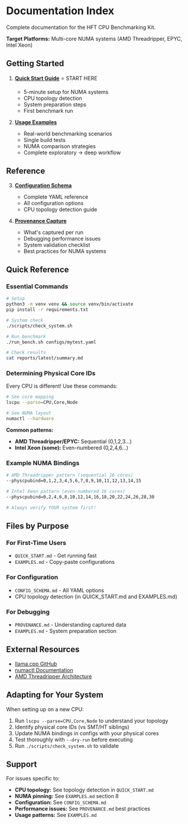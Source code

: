 # Documentation Index

Complete documentation for the HFT CPU Benchmarking Kit.

**Target Platforms:** Multi-core NUMA systems (AMD Threadripper, EPYC, Intel Xeon)

## Getting Started

1. **[Quick Start Guide](QUICK_START.md)** ⭐ START HERE
   - 5-minute setup for NUMA systems
   - CPU topology detection
   - System preparation steps
   - First benchmark run

2. **[Usage Examples](EXAMPLES.md)**
   - Real-world benchmarking scenarios
   - Single build tests
   - NUMA comparison strategies
   - Complete exploratory → deep workflow

## Reference

3. **[Configuration Schema](CONFIG_SCHEMA.md)**
   - Complete YAML reference
   - All configuration options
   - CPU topology detection guide

4. **[Provenance Capture](PROVENANCE.md)**
   - What's captured per run
   - Debugging performance issues
   - System validation checklist
   - Best practices for NUMA systems

## Quick Reference

### Essential Commands

```bash
# Setup
python3 -m venv venv && source venv/bin/activate
pip install -r requirements.txt

# System check
./scripts/check_system.sh

# Run benchmark
./run_bench.sh configs/mytest.yaml

# Check results
cat reports/latest/summary.md
```

### Determining Physical Core IDs

Every CPU is different! Use these commands:

```bash
# See core mapping
lscpu --parse=CPU,Core,Node

# See NUMA layout
numactl --hardware
```

**Common patterns:**
- **AMD Threadripper/EPYC:** Sequential (0,1,2,3...)
- **Intel Xeon (some):** Even-numbered (0,2,4,6...)

### Example NUMA Bindings

```bash
# AMD Threadripper pattern (sequential 16 cores)
--physcpubind=0,1,2,3,4,5,6,7,8,9,10,11,12,13,14,15

# Intel Xeon pattern (even-numbered 16 cores)
--physcpubind=0,2,4,6,8,10,12,14,16,18,20,22,24,26,28,30

# Always verify YOUR system first!
```

## Files by Purpose

### For First-Time Users

- `QUICK_START.md` - Get running fast
- `EXAMPLES.md` - Copy-paste configurations

### For Configuration

- `CONFIG_SCHEMA.md` - All YAML options
- CPU topology detection (in QUICK_START.md and EXAMPLES.md)

### For Debugging

- `PROVENANCE.md` - Understanding captured data
- `EXAMPLES.md` - System preparation section

## External Resources

- [llama.cpp GitHub](https://github.com/ggerganov/llama.cpp)
- [numactl Documentation](https://linux.die.net/man/8/numactl)
- [AMD Threadripper Architecture](https://www.amd.com/en/products/processors/ryzen-threadripper)

## Adapting for Your System

When setting up on a new CPU:

1. Run `lscpu --parse=CPU,Core,Node` to understand your topology
2. Identify physical core IDs (vs SMT/HT siblings)
3. Update NUMA bindings in configs with your physical cores
4. Test thoroughly with `--dry-run` before executing
5. Run `./scripts/check_system.sh` to validate

## Support

For issues specific to:

- **CPU topology:** See topology detection in `QUICK_START.md`
- **NUMA pinning:** See `EXAMPLES.md` section 8
- **Configuration:** See `CONFIG_SCHEMA.md`
- **Performance issues:** See `PROVENANCE.md` best practices
- **Usage patterns:** See `EXAMPLES.md`
